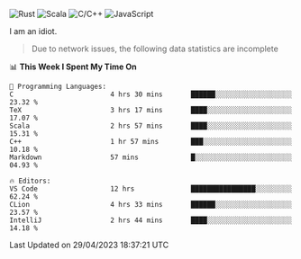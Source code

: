 ![Rust](https://img.shields.io/badge/Rust-000000?style=flat-square&logo=rust&logoColor=white)
![Scala](https://img.shields.io/badge/Scala-DC322F?style=flat-square&logo=Scala)
![C/C++](https://img.shields.io/badge/C++-00599c?style=flat-square&logo=C%2B%2B)
![JavaScript](https://img.shields.io/badge/JavaScript-323330?style=flat-square&logo=javascript&logoColor=F7DF1E)

I am an idiot.

> Due to network issues, the following data statistics are incomplete

<!--START_SECTION:waka-->
📊 **This Week I Spent My Time On** 

```text
💬 Programming Languages: 
C                        4 hrs 30 mins       ██████░░░░░░░░░░░░░░░░░░░   23.32 % 
TeX                      3 hrs 17 mins       ████░░░░░░░░░░░░░░░░░░░░░   17.07 % 
Scala                    2 hrs 57 mins       ████░░░░░░░░░░░░░░░░░░░░░   15.31 % 
C++                      1 hr 57 mins        ███░░░░░░░░░░░░░░░░░░░░░░   10.18 % 
Markdown                 57 mins             █░░░░░░░░░░░░░░░░░░░░░░░░   04.93 % 

🔥 Editors: 
VS Code                  12 hrs              ████████████████░░░░░░░░░   62.24 % 
CLion                    4 hrs 33 mins       ██████░░░░░░░░░░░░░░░░░░░   23.57 % 
IntelliJ                 2 hrs 44 mins       ████░░░░░░░░░░░░░░░░░░░░░   14.18 % 
```


 Last Updated on 29/04/2023 18:37:21 UTC
<!--END_SECTION:waka-->
